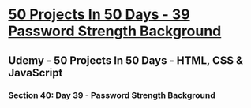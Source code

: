 # [50 Projects In 50 Days - 39 Password Strength Background](https://arpadgbondor.github.io/50_Projects_In_50_Days-39_Password_Strength_Background/)

## Udemy - 50 Projects In 50 Days - HTML, CSS & JavaScript
### Section 40: Day 39 - Password Strength Background
